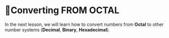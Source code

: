 # 🔄Converting FROM OCTAL

In the next lesson, we will learn how to convert numbers from **Octal** to other number systems (**Decimal**, **Binary**, **Hexadecimal**).

